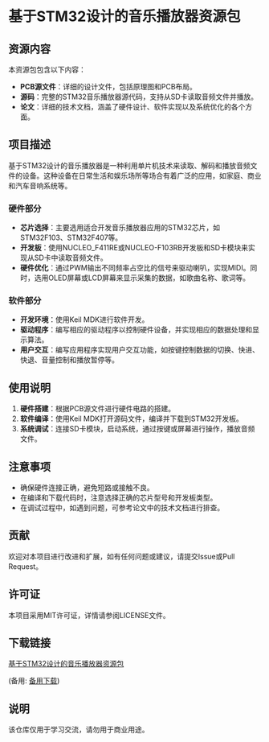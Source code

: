 # 基于STM32设计的音乐播放器资源包

## 资源内容
本资源包包含以下内容：
- **PCB源文件**：详细的设计文件，包括原理图和PCB布局。
- **源码**：完整的STM32音乐播放器源代码，支持从SD卡读取音频文件并播放。
- **论文**：详细的技术文档，涵盖了硬件设计、软件实现以及系统优化的各个方面。

## 项目描述
基于STM32设计的音乐播放器是一种利用单片机技术来读取、解码和播放音频文件的设备。这种设备在日常生活和娱乐场所等场合有着广泛的应用，如家庭、商业和汽车音响系统等。

### 硬件部分
- **芯片选择**：主要选用适合开发音乐播放器应用的STM32芯片，如STM32F103、STM32F407等。
- **开发板**：使用NUCLEO_F411RE或NUCLEO-F103RB开发板和SD卡模块来实现从SD卡中读取音频文件。
- **硬件优化**：通过PWM输出不同频率占空比的信号来驱动喇叭，实现MIDI。同时，选用OLED屏幕或LCD屏幕来显示采集的数据，如歌曲名称、歌词等。

### 软件部分
- **开发环境**：使用Keil MDK进行软件开发。
- **驱动程序**：编写相应的驱动程序以控制硬件设备，并实现相应的数据处理和显示算法。
- **用户交互**：编写应用程序实现用户交互功能，如按键控制数据的切换、快进、快退、音量控制和播放暂停等。

## 使用说明
1. **硬件搭建**：根据PCB源文件进行硬件电路的搭建。
2. **软件编译**：使用Keil MDK打开源码文件，编译并下载到STM32开发板。
3. **系统调试**：连接SD卡模块，启动系统，通过按键或屏幕进行操作，播放音频文件。

## 注意事项
- 确保硬件连接正确，避免短路或接触不良。
- 在编译和下载代码时，注意选择正确的芯片型号和开发板类型。
- 在调试过程中，如遇到问题，可参考论文中的技术文档进行排查。

## 贡献
欢迎对本项目进行改进和扩展，如有任何问题或建议，请提交Issue或Pull Request。

## 许可证
本项目采用MIT许可证，详情请参阅LICENSE文件。

## 下载链接
[基于STM32设计的音乐播放器资源包](https://pan.quark.cn/s/5d7a8f1491cc) 

(备用: [备用下载](https://pan.baidu.com/s/1zJcZHdvJBfZAKISwqUT6Iw?pwd=1234))

## 说明

该仓库仅用于学习交流，请勿用于商业用途。
